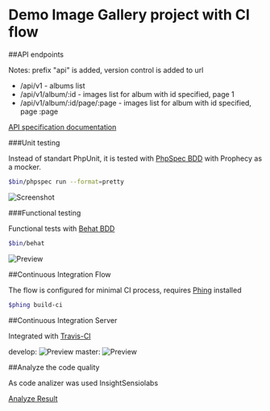 Demo Image Gallery project with CI flow
================


##API endpoints

Notes: prefix "api" is added, version control is added to url 

+ /api/v1  - albums list
+ /api/v1/album/:id - images list for album with id specified, page 1
+ /api/v1/album/:id/page/:page  - images list for album with id specified, page :page

[API specification documentation](http://localhost:8000/apidoc) 

###Unit testing

Instead of standart PhpUnit, it is tested with [PhpSpec BDD](http://www.phpspec.net/en/stable/) with Prophecy as a mocker. 

```bash
$bin/phpspec run --format=pretty
```

![Screenshot](http://i.imgur.com/4O1ZOT8.png)

###Functional testing

Functional tests with [Behat BDD](http://behat.org)

```bash
$bin/behat
```

![Preview](http://i.imgur.com/2qyIf2z.png)

##Continuous Integration Flow

The flow is configured for minimal CI process, requires [Phing](https://www.phing.info/) installed

```bash
$phing build-ci
```

##Continuous Integration Server

Integrated with [Travis-CI](https://travis-ci.org/Evgenas/demoimagegallery)

develop: ![Preview](https://travis-ci.org/Evgenas/demoimagegallery.svg?branch=develop)
master: ![Preview](https://travis-ci.org/Evgenas/demoimagegallery.svg?branch=master)

##Analyze the code quality

As code analizer was used InsightSensiolabs

[Analyze Result](https://insight.sensiolabs.com/projects/1b2652ee-aacb-4e4f-bbf7-2e7c9cf70dde)
